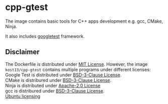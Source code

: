 # cpp-gtest

The image contains basic tools for C++ apps development e.g. gcc, CMake, Ninja.

It also includes [googletest](https://github.com/google/googletest) framework.

## Disclaimer
The Dockerfile is distributed under [MIT License](https://github.com/kost13/docker-cpp-gtest/blob/master/LICENSE). However, the image `kost13/cpp-gtest` contains multiple programs under different licenses: \
Google Test is distributed under [BSD-3-Clause License](https://github.com/google/googletest/blob/master/LICENSE). \
CMake is distribured under [BSD-3-Clause License](https://gitlab.kitware.com/cmake/cmake/raw/master/Copyright.txt). \
Ninja is distributed under [Apache-2.0 License ](https://github.com/ninja-build/ninja/blob/master/COPYING) \
gcc is distribured under [BSD-3-Clause License](https://gcc.gnu.org/onlinedocs/libstdc++/manual/license.html). \
[Ubuntu licensing](https://ubuntu.com/licensing)
